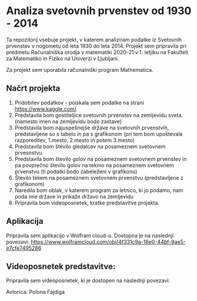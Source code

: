 # Analiza svetovnih prvenstev od 1930 - 2014
Ta repozitorij vsebuje projekt, v katerem analiziram podatke iz Svetovnih prvenstev v nogometu od leta 1930 do leta 2014. Projekt sem pripravila pri predmetu Računalniška orodja v matematiki 2020-21 v 1. letjiku na Fakulteti za Matematiko in Fiziko na Univerzi v Ljubljani.

Za projekt sem uporabila računalniški program Mathematica.

## Načrt projekta
1. Pridobitev podatkov - poiskala sem podatke na strani https://www.kaggle.com/.
2. Predstavila bom gostiteljice svetovnih prvenstev na zemljevidu sveta. (namesto imen na zemljevidu bodo zastave)
3. Predstavila bom najuspešnejše države na svetovnih prvenstvih, predstavljene so s tabelo in pa s grafikonom (pri tem bom upoštevala razporeditev, 1.mesto, 2.mesto in potem 3.mesto)
4. Predstavila bom število gledalcev na posameznem svetovnem prvesnstvu 
5. Predstavila bom število golov na posameznem svetovnem prvenstev in pa povprečno število golov na tekmo na posameznem svetovnem prvenstvu (ti podatki bodo zabeleženi v grafikonu)
6. Število tekem na posameznem svetovnem prvenstvu (predstavljene z grafikonom)
7. Naredila bom oblak, v katerem program za letnico, ki jo podamo, nam poda ime države in prikaže državo na zemljevidu
8. Pripravila bom videoposnetek, kratke predstavitve projekta.

## Aplikacija 
Pripravila sem aplikacijo v Wolfram cloud-u. Dostopna je na naslednji povezavi:
https://www.wolframcloud.com/obj/4f331c9a-16e0-44bf-9ae5-e7cfe7495286

## Videoposnetek predstavitve:
Pripravila sem videoposnetek, ki je dostopen na naslednji povezavi:


Avtorica: Polona Fajdiga
